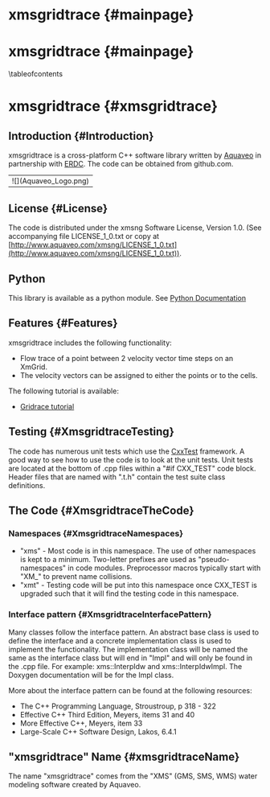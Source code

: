 xmsgridtrace {#mainpage}
============
xmsgridtrace {#mainpage}
============
\tableofcontents

xmsgridtrace {#xmsgridtrace}
============

Introduction {#Introduction}
------------

xmsgridtrace is a cross-platform C++ software library written by [Aquaveo](http://www.aquaveo.com/) in partnership with [ERDC](http://www.erdc.usace.army.mil/). The code can be obtained from github.com.

<table align="center" border="0">
  <tr>
    <td>![](Aquaveo_Logo.png)</td>
  </tr>
</table>

License {#License}
-------

The code is distributed under the xmsng Software License, Version 1.0. (See accompanying file LICENSE_1_0.txt or copy at [http://www.aquaveo.com/xmsng/LICENSE_1_0.txt](http://www.aquaveo.com/xmsng/LICENSE_1_0.txt)). 

Python
------

This library is available as a python module. See [Python Documentation](./pydocs)

Features {#Features}
--------
xmsgridtrace includes the following functionality:

* Flow trace of a point between 2 velocity vector time steps on an XmGrid.
* The velocity vectors can be assigned to either the points or to the cells.

The following tutorial is available:

* [Gridrace tutorial](Gridtrace_Tutorial.md)

Testing {#XmsgridtraceTesting}
-------

The code has numerous unit tests which use the [CxxTest](http://cxxtest.com/) framework. A good way to see how to use the code is to look at the unit tests. Unit tests are located at the bottom of .cpp files within a "#if CXX_TEST" code block. Header files that are named with ".t.h" contain the test suite class definitions.

The Code {#XmsgridtraceTheCode}
--------
### Namespaces {#XmsgridtraceNamespaces}
* "xms" - Most code is in this namespace. The use of other namespaces is kept to a minimum. Two-letter prefixes are used as "pseudo-namespaces" in code modules. Preprocessor macros typically start with "XM_" to prevent name collisions.
* "xmt" - Testing code will be put into this namespace once CXX_TEST is upgraded such that it will find the testing code in this namespace.

### Interface pattern {#XmsgridtraceInterfacePattern}
Many classes follow the interface pattern. An abstract base class is used to define the interface and a concrete implementation class is used to implement the functionality. The implementation class will be named the same as the interface class but will end in "Impl" and will only be found in the .cpp file. For example: xms::InterpIdw and xms::InterpIdwImpl. The Doxygen documentation will be for the Impl class.

More about the interface pattern can be found at the following resources:
* The C++ Programming Language, Stroustroup, p 318 - 322
* Effective C++ Third Edition, Meyers, items 31 and 40
* More Effective C++, Meyers, item 33
* Large-Scale C++ Software Design, Lakos, 6.4.1

"xmsgridtrace" Name {#xmsgridtraceName}
------------
The name "xmsgridtrace" comes from the "XMS" (GMS, SMS, WMS) water modeling software created by Aquaveo.
